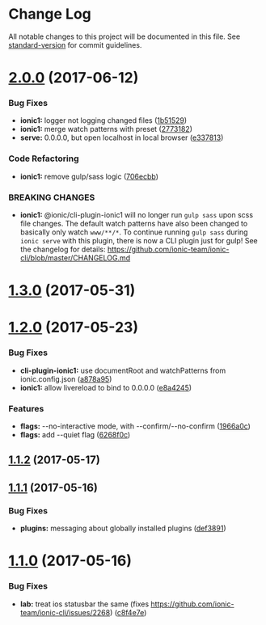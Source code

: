 # Change Log

All notable changes to this project will be documented in this file.
See [standard-version](https://github.com/conventional-changelog/standard-version) for commit guidelines.

<a name="2.0.0"></a>
# [2.0.0](https://github.com/ionic-team/ionic-cli/compare/@ionic/cli-plugin-ionic1@1.3.0...@ionic/cli-plugin-ionic1@2.0.0) (2017-06-12)


### Bug Fixes

* **ionic1:** logger not logging changed files ([1b51529](https://github.com/ionic-team/ionic-cli/commit/1b51529))
* **ionic1:** merge watch patterns with preset ([2773182](https://github.com/ionic-team/ionic-cli/commit/2773182))
* **serve:** 0.0.0.0, but open localhost in local browser ([e337813](https://github.com/ionic-team/ionic-cli/commit/e337813))


### Code Refactoring

* **ionic1:** remove gulp/sass logic ([706ecbb](https://github.com/ionic-team/ionic-cli/commit/706ecbb))


### BREAKING CHANGES

* **ionic1:** @ionic/cli-plugin-ionic1 will no longer run `gulp sass`
upon scss file changes. The default watch patterns have also been
changed to basically only watch `www/**/*`. To continue running `gulp
sass` during `ionic serve` with this plugin, there is now a CLI plugin
just for gulp! See the changelog for details:
https://github.com/ionic-team/ionic-cli/blob/master/CHANGELOG.md




<a name="1.3.0"></a>
# [1.3.0](https://github.com/ionic-team/ionic-cli/compare/@ionic/cli-plugin-ionic1@1.2.0...@ionic/cli-plugin-ionic1@1.3.0) (2017-05-31)




<a name="1.2.0"></a>
# [1.2.0](https://github.com/ionic-team/ionic-cli/compare/@ionic/cli-plugin-ionic1@1.1.2...@ionic/cli-plugin-ionic1@1.2.0) (2017-05-23)


### Bug Fixes

* **cli-plugin-ionic1:** use documentRoot and watchPatterns from ionic.config.json ([a878a95](https://github.com/ionic-team/ionic-cli/commit/a878a95))
* **ionic1:** allow livereload to bind to 0.0.0.0 ([e8a4245](https://github.com/ionic-team/ionic-cli/commit/e8a4245))


### Features

* **flags:** --no-interactive mode, with --confirm/--no-confirm ([1966a0c](https://github.com/ionic-team/ionic-cli/commit/1966a0c))
* **flags:** add --quiet flag ([6268f0c](https://github.com/ionic-team/ionic-cli/commit/6268f0c))




<a name="1.1.2"></a>
## [1.1.2](https://github.com/ionic-team/ionic-cli/compare/@ionic/cli-plugin-ionic1@1.1.1...@ionic/cli-plugin-ionic1@1.1.2) (2017-05-17)




<a name="1.1.1"></a>
## [1.1.1](https://github.com/ionic-team/ionic-cli/compare/@ionic/cli-plugin-ionic1@1.1.0...@ionic/cli-plugin-ionic1@1.1.1) (2017-05-16)


### Bug Fixes

* **plugins:** messaging about globally installed plugins ([def3891](https://github.com/ionic-team/ionic-cli/commit/def3891))




<a name="1.1.0"></a>
# [1.1.0](https://github.com/ionic-team/ionic-cli/compare/@ionic/cli-plugin-ionic1@1.0.0...@ionic/cli-plugin-ionic1@1.1.0) (2017-05-16)


### Bug Fixes

* **lab:** treat ios statusbar the same (fixes https://github.com/ionic-team/ionic-cli/issues/2268) ([c8f4e7e](https://github.com/ionic-team/ionic-cli/commit/c8f4e7e))
